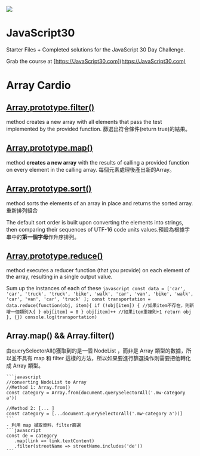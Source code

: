 ![](https://javascript30.com/images/JS3-social-share.png)

# JavaScript30

Starter Files + Completed solutions for the JavaScript 30 Day Challenge.

Grab the course at [https://JavaScript30.com](https://JavaScript30.com)

# Array Cardio
## [Array.prototype.filter()](https://developer.mozilla.org/en-US/docs/Web/JavaScript/Reference/Global_Objects/Array/filter)

method creates a new array with all elements that pass the test implemented by the provided function. 篩選出符合條件(return true)的結果。

## [Array.prototype.map()](https://developer.mozilla.org/en-US/docs/Web/JavaScript/Reference/Global_Objects/Array/map)

method **creates a new array** with the results of calling a provided function on every element in the calling array. 每個元素處理後產出新的Array。

## [Array.prototype.sort()](https://developer.mozilla.org/en-US/docs/Web/JavaScript/Reference/Global_Objects/Array/sort)

method sorts the elements of an array in place and returns the sorted array. 重新排列組合

The default sort order is built upon converting the elements into strings, then comparing their sequences of UTF-16 code units values.預設為根據字串中的**第一個字母**作升序排列。

## [Array.prototype.reduce()](https://developer.mozilla.org/en-US/docs/Web/JavaScript/Reference/Global_Objects/Array/Reduce)

method executes a reducer function (that you provide) on each element of the array, resulting in a single output value.

Sum up the instances of each of these
    ```javascript
    const data = ['car', 'car', 'truck', 'truck', 'bike', 'walk', 'car', 'van', 'bike', 'walk', 'car', 'van', 'car', 'truck' ];
    const transportation = data.reduce(function(obj, item){
      if (!obj[item]) { //如果item不存在，則新增一個類別入{ }
        obj[item] = 0
      }
      obj[item]++ //如果item重複則+1
      return obj
    }, {})
    console.log(transportation)
    ```

## Array.map() && Array.filter()

由querySelectorAll()獲取到的是一個 NodeList ，而非是 Array 類型的數據，所以並不具有 map 和 filter 這樣的方法，所以如果要進行篩選操作則需要把他轉化成 Array 類型。
    
    ```javascript
    //converting NodeList to Array
    //Method 1: Array.from()
    const category = Array.from(document.querySelectorAll('.mw-category a'))

    //Method 2: [... ]
    const category = [...document.querySelectorAll('.mw-category a'))]
    ```
    - 利用 map 擷取資料，filter篩選
    ```javascript
    const de = category
       .map(link => link.textContent)
       .filter(streetName => streetName.includes('de'))
    ```
